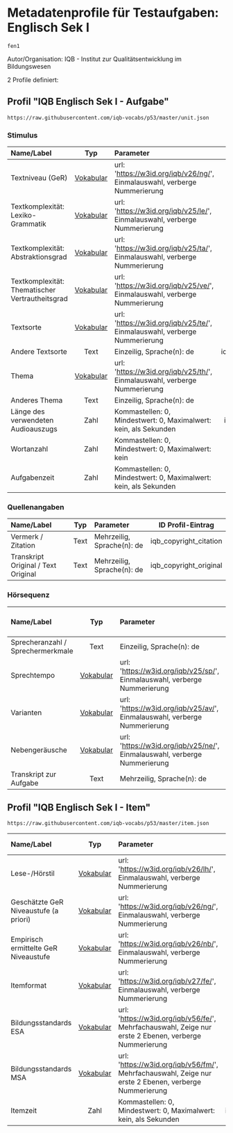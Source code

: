 # Metadatenprofile für Testaufgaben: Englisch Sek I
```
fen1
```

Autor/Organisation: IQB - Institut zur Qualitätsentwicklung im Bildungswesen

2 Profile definiert:

## Profil "IQB Englisch Sek I - Aufgabe"
```
https://raw.githubusercontent.com/iqb-vocabs/p53/master/unit.json
```

### Stimulus

| Name/Label | Typ | Parameter | ID Profil-Eintrag |
| :--- | :---: | :--- | :---: |
| Textniveau (GeR) | [Vokabular](https://w3id.org/iqb/v26/ng/) | url: 'https://w3id.org/iqb/v26/ng/', Einmalauswahl, verberge Nummerierung | e2 |
| Textkomplexität: Lexiko-Grammatik | [Vokabular](https://w3id.org/iqb/v25/le/) | url: 'https://w3id.org/iqb/v25/le/', Einmalauswahl, verberge Nummerierung | e3 |
| Textkomplexität: Abstraktionsgrad | [Vokabular](https://w3id.org/iqb/v25/ta/) | url: 'https://w3id.org/iqb/v25/ta/', Einmalauswahl, verberge Nummerierung | e4 |
| Textkomplexität: Thematischer Vertrautheitsgrad | [Vokabular](https://w3id.org/iqb/v25/ve/) | url: 'https://w3id.org/iqb/v25/ve/', Einmalauswahl, verberge Nummerierung | e5 |
| Textsorte | [Vokabular](https://w3id.org/iqb/v25/te/) | url: 'https://w3id.org/iqb/v25/te/', Einmalauswahl, verberge Nummerierung | e6 |
| Andere Textsorte | Text |Einzeilig, Sprache(n): de | iqb_other_text_type |
| Thema | [Vokabular](https://w3id.org/iqb/v25/th/) | url: 'https://w3id.org/iqb/v25/th/', Einmalauswahl, verberge Nummerierung | e7 |
| Anderes Thema | Text |Einzeilig, Sprache(n): de | iqb_other_topic |
| Länge des verwendeten Audioauszugs | Zahl |Kommastellen: 0, Mindestwert: 0, Maximalwert: kein, als Sekunden | iqb_time_stimulus |
| Wortanzahl | Zahl |Kommastellen: 0, Mindestwert: 0, Maximalwert: kein | iqb_word_count |
| Aufgabenzeit | Zahl |Kommastellen: 0, Mindestwert: 0, Maximalwert: kein, als Sekunden | iqb_time_unit |

### Quellenangaben

| Name/Label | Typ | Parameter | ID Profil-Eintrag |
| :--- | :---: | :--- | :---: |
| Vermerk / Zitation | Text |Mehrzeilig, Sprache(n): de | iqb_copyright_citation |
| Transkript Original / Text Original | Text |Mehrzeilig, Sprache(n): de | iqb_copyright_original |

### Hörsequenz

| Name/Label | Typ | Parameter | ID Profil-Eintrag |
| :--- | :---: | :--- | :---: |
| Sprecheranzahl / Sprechermerkmale | Text |Einzeilig, Sprache(n): de | k2 |
| Sprechtempo | [Vokabular](https://w3id.org/iqb/v25/sp/) | url: 'https://w3id.org/iqb/v25/sp/', Einmalauswahl, verberge Nummerierung | k3 |
| Varianten | [Vokabular](https://w3id.org/iqb/v25/av/) | url: 'https://w3id.org/iqb/v25/av/', Einmalauswahl, verberge Nummerierung | k4 |
| Nebengeräusche | [Vokabular](https://w3id.org/iqb/v25/ne/) | url: 'https://w3id.org/iqb/v25/ne/', Einmalauswahl, verberge Nummerierung | k5 |
| Transkript zur Aufgabe | Text |Mehrzeilig, Sprache(n): de | k6 |

## Profil "IQB Englisch Sek I - Item"
```
https://raw.githubusercontent.com/iqb-vocabs/p53/master/item.json
```

| Name/Label | Typ | Parameter | ID Profil-Eintrag |
| :--- | :---: | :--- | :---: |
| Lese-/Hörstil | [Vokabular](https://w3id.org/iqb/v26/lh/) | url: 'https://w3id.org/iqb/v26/lh/', Einmalauswahl, verberge Nummerierung | w8 |
| Geschätzte GeR Niveaustufe (a priori) | [Vokabular](https://w3id.org/iqb/v26/ng/) | url: 'https://w3id.org/iqb/v26/ng/', Einmalauswahl, verberge Nummerierung | s8 |
| Empirisch ermittelte GeR Niveaustufe | [Vokabular](https://w3id.org/iqb/v26/nb/) | url: 'https://w3id.org/iqb/v26/nb/', Einmalauswahl, verberge Nummerierung | s9 |
| Itemformat | [Vokabular](https://w3id.org/iqb/v27/fe/) | url: 'https://w3id.org/iqb/v27/fe/', Einmalauswahl, verberge Nummerierung | s3 |
| Bildungsstandards ESA | [Vokabular](https://w3id.org/iqb/v56/fe/) | url: 'https://w3id.org/iqb/v56/fe/', Mehrfachauswahl, Zeige nur erste 2 Ebenen, verberge Nummerierung | s4 |
| Bildungsstandards MSA | [Vokabular](https://w3id.org/iqb/v56/fm/) | url: 'https://w3id.org/iqb/v56/fm/', Mehrfachauswahl, Zeige nur erste 2 Ebenen, verberge Nummerierung | s5 |
| Itemzeit | Zahl |Kommastellen: 0, Mindestwert: 0, Maximalwert: kein, als Sekunden | iqb_time_item |
